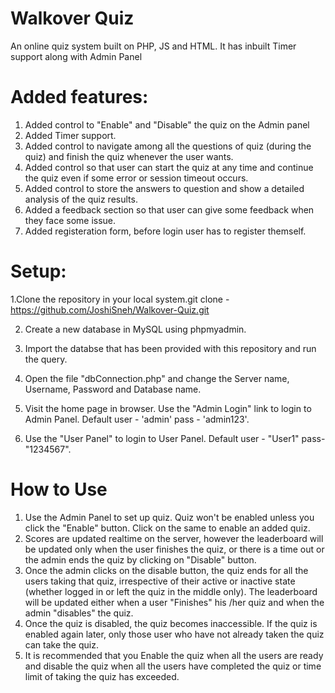 # Walkover Quiz
An online quiz system built on PHP, JS and HTML. It has inbuilt Timer support along with Admin Panel

# Added features: 

1. Added control to "Enable" and "Disable" the quiz on the Admin panel
2. Added Timer support.
3. Added control to navigate among all the questions of quiz (during the quiz) and finish the quiz whenever the user wants.
4. Added control so that user can start the quiz at any time and continue the quiz even if some error or session timeout occurs.
5. Added control to store the answers to question and show a detailed analysis of the quiz results.
6. Added a feedback section so that user can give some feedback when they face some issue.
7. Added registeration form, before login user has to register themself.

# Setup:

1.Clone the repository in your local system.git clone - https://github.com/JoshiSneh/Walkover-Quiz.git 

2. Create a new database in MySQL using phpmyadmin.

3. Import the databse that has been provided with this repository and run the query.

4. Open the file "dbConnection.php" and change the Server name, Username, Password and Database name.
 
6. Visit the home page in browser. Use the "Admin Login" link to login to Admin Panel. Default user - 'admin' pass - 'admin123'. 
 
7. Use the "User Panel" to login to User Panel. Default user - "User1" pass- "1234567". 

# How to Use

1. Use the Admin Panel to set up quiz. Quiz won't be enabled unless you click the "Enable" button. Click on the same to enable an added quiz.
2. Scores are updated realtime on the server, however the leaderboard will be updated only when the user finishes the quiz, or there is a time out or the admin ends the quiz by clicking on "Disable" button.
3. Once the admin clicks on the disable button, the quiz ends for all the users taking that quiz, irrespective of their active or inactive state (whether logged in or left the quiz in the middle only). The leaderboard will be updated either when a user "Finishes" his /her quiz and when the admin "disables" the quiz. 
4. Once the quiz is disabled, the quiz becomes inaccessible. If the quiz is enabled again later, only those user who have not already taken the quiz can take the quiz.
5. It is recommended that you Enable the quiz when all the users are ready and disable the quiz when all the users have completed the quiz or time limit of taking the quiz has exceeded.

